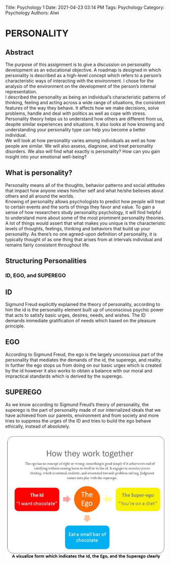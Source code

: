 Title: Psychology 1
Date: 2021-04-23 03:14 PM
Tags: Psychology
Category: Psychology
Authors: Alwi

# PERSONALITY

## Abstract
The purpose of this assignment is to give a discussion on personality development as an educational objective. A roadmap is designed in which personality is described as a high-level concept which refers to a person’s characteristic ways of interacting with the environment. I chose for the analysis of the environment on the development of the person’s internal representation. <br>
I described the personality as being an individual’s characteristic patterns of thinking, feeling and acting across a wide range of situations, the consistent features of the way they behave. It affects how we make decisions, solve problems, handle and deal with politics as well as cope with stress. Personality theory helps us to understand how others are different from us, despite similar experiences and situations. It also looks at how knowing and understanding your personality type can help you become a better individual.  <br>
We will look at how personality varies among individuals as well as how people are similar. We will also assess, diagnose, and treat personality disorders. We also will find what exactly is personality? How can you gain insight into your emotional well-being?

## What is personality?
Personality means all of the thoughts, behavior patterns and social attitudes that impact how anyone views him/her self and what he/she believes about others and all around the worlds. <br>
Knowing of personality allows psychologists to predict how people will treat to certain events and the sorts of things they favor and value. To gain a sense of how researchers study personality psychology, it will find helpful to understand more about some of the most prominent personality theories. <br>
A lot of things would assert that what makes you unique is the characteristic levels of thoughts, feelings, thinking and behaviors that build up your personality. As there’s no one agreed-upon definition of personality, it is typically thought of as one thing that arises from at intervals individual and remains fairly consistent throughout life.


## Structuring Personalities
### ID, EGO, and SUPEREGO

## ID
Sigmund Freud explicitly explained the theory of personality, according to him the id is the personality element built up of unconscious psychic power that acts to satisfy basic urges, desires, needs, and wishes. The ID demands immediate gratification of needs which based on the pleasure principle.

## EGO
According to Sigmund Freud, the ego is the largely unconscious part of the personality that mediates the demands of the id, the superego, and reality. In further the ego stops us from doing on our basic urges which is created by the id however it also works to obtain a balance with our moral and impractical standards which is derived by the superego.

## SUPEREGO
As we know according to Sigmund Freud’s theory of personality, the superego is the part of personality made of our internalized ideals that we have achieved from our parents, environment and from society and more tries to suppress the urges of the ID and tries to build the ego behave ethically, instead of absolutely.


![Psychology](images/Psy-1.1.JPG "Psychology-1")